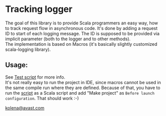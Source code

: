 # Tracking logger

The goal of this library is to provide Scala programmers an easy way, how to track request flow in asynchronous code.
It's done by adding a request ID to start of each logging message. The ID is supposed to be provided via implicit parameter 
(both to the logger and to other methods).  
The implementation is based on Macros (it's basically slightly customized scala-logging library).

## Usage:
See [Test script](test/Test.scala) for more info.  
It's not really easy to run the project in IDE, since macros cannot be used in the same compile run where they are defined. Because of that, 
you have to run the [script](test/Test.scala) as a Scala script and add "Make project" as `Before launch configuration`. That should work :-)

kolena@avast.com